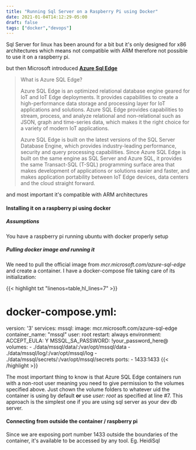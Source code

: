 ```yaml
---
title: "Running Sql Server on a Raspberry Pi using Docker"
date: 2021-01-04T14:12:29-05:00
draft: false
tags: ["docker","devops"]
---
```


Sql Server for linux has been around for a bit but it's only designed for x86 architectures which means not compatible with ARM therefore not possible to use it on a raspberry pi. 

but then Microsoft introduced [**Azure Sql Edge**](https://docs.microsoft.com/en-us/azure/azure-sql-edge/overview)

>What is Azure SQL Edge?
>
>Azure SQL Edge is an optimized relational database engine geared for IoT and IoT Edge deployments. It provides capabilities to create a high-performance data storage and processing layer for IoT applications and solutions. Azure SQL Edge provides capabilities to stream, process, and analyze relational and non-relational such as JSON, graph and time-series data, which makes it the right choice for a variety of modern IoT applications.
>
>Azure SQL Edge is built on the latest versions of the SQL Server Database Engine, which provides industry-leading performance, security and query processing capabilities. Since Azure SQL Edge is built on the same engine as SQL Server and Azure SQL, it provides the same Transact-SQL (T-SQL) programming surface area that makes development of applications or solutions easier and faster, and makes application portability between IoT Edge devices, data centers and the cloud straight forward.

and most important it's compatible with ARM architectures

#### Installing it on a raspberry pi using docker

##### Assumptions

You have a raspberry pi running ubuntu with docker properly setup

##### Pulling docker image and running it

We need to pull the official image from *mcr.microsoft.com/azure-sql-edge* and create a container. I have a docker-compose file taking care of its initialization: 

{{< highlight txt "linenos=table,hl_lines=7" >}}
# docker-compose.yml:
version: '3'
services:
  mssql:
    image: mcr.microsoft.com/azure-sql-edge
    container_name: "mssql"
    user: root
    restart: always
    environment:
      ACCEPT_EULA: Y
      MSSQL_SA_PASSWORD: !your_password_here@
    volumes:
      - ./data/mssql/data/:/var/opt/mssql/data
      - ./data/mssql/log/:/var/opt/mssql/log
      - ./data/mssql/secrets/:/var/opt/mssql/secrets
    ports:
      - 1433:1433
{{< /highlight >}}

The most important thing to know is that Azure SQL Edge containers run with a non-root user meaning you need to give permission to the volumes specified above. Just chown the volume folders to whatever uid the container is using by default **or** use *user: root* as specified at line #7. This approach is the simplest one if you are using sql server as your dev db server.

#### Connecting from outside the container / raspberry pi

Since we are exposing port number 1433 outside the boundaries of the container, it's available to be accessed by any tool. Eg. HeidiSql
